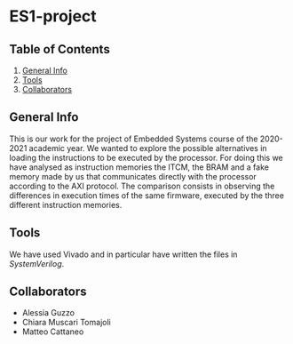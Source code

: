# ES1-project
## Table of Contents
1. [General Info](#general-info)
2. [Tools](#tools)
3. [Collaborators](#collaboration)


## General Info
This is our work for the project of Embedded Systems course of the 2020-2021 academic year.
We wanted to explore the possible alternatives in loading the instructions to be executed by the processor.
For doing this we have analysed as instruction memories the ITCM, the BRAM and a fake memory made by us that communicates directly with the processor according to the AXI protocol.
The comparison consists in observing the differences in execution times of the same firmware, executed by the three different instruction memories.


## Tools
We have used Vivado and in particular have written the files in _SystemVerilog_.


## Collaborators
* Alessia Guzzo
* Chiara Muscari Tomajoli
* Matteo Cattaneo
